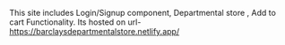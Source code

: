 This site includes Login/Signup component, Departmental store , Add to cart Functionality.
Its hosted on url- https://barclaysdepartmentalstore.netlify.app/

